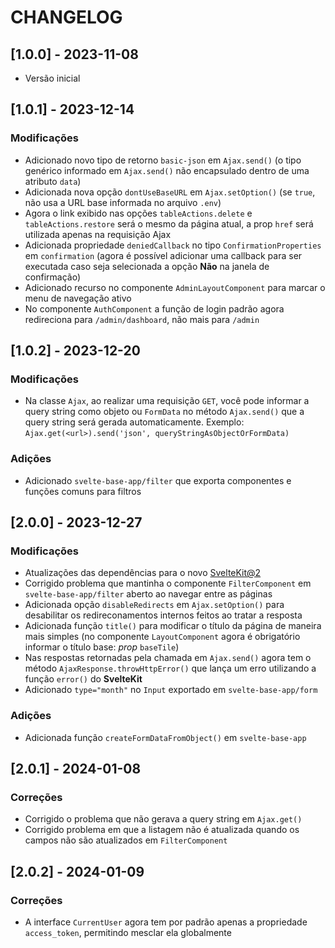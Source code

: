 # CHANGELOG

## [1.0.0] - 2023-11-08

- Versão inicial

## [1.0.1] - 2023-12-14

### Modificações

- Adicionado novo tipo de retorno `basic-json` em `Ajax.send()` (o tipo genérico informado em `Ajax.send()` não encapsulado dentro de uma atributo `data`)
- Adicionada nova opção `dontUseBaseURL` em `Ajax.setOption()` (se `true`, não usa a URL base informada no arquivo `.env`)
- Agora o link exibido nas opções `tableActions.delete` e `tableActions.restore` será o mesmo da página atual, a prop `href` será utilizada apenas na requisição Ajax
- Adicionada propriedade `deniedCallback` no tipo `ConfirmationProperties` em `confirmation` (agora é possível adicionar uma callback para ser executada caso seja selecionada a opção **Não** na janela de confirmação)
- Adicionado recurso no componente `AdminLayoutComponent` para marcar o menu de navegação ativo
- No componente `AuthComponent` a função de login padrão agora redireciona para `/admin/dashboard`, não mais para `/admin`

## [1.0.2] - 2023-12-20

### Modificações

- Na classe `Ajax`, ao realizar uma requisição `GET`, você pode informar a query string como objeto ou `FormData` no método `Ajax.send()` que a query string será gerada automaticamente. Exemplo: `Ajax.get(<url>).send('json', queryStringAsObjectOrFormData)`

### Adições

- Adicionado `svelte-base-app/filter` que exporta componentes e funções comuns para filtros

## [2.0.0] - 2023-12-27

### Modificações

- Atualizações das dependências para o novo [SvelteKit@2](https://kit.svelte.dev/docs/migrating-to-sveltekit-2)
- Corrigido problema que mantinha o componente `FilterComponent` em `svelte-base-app/filter` aberto ao navegar entre as páginas
- Adicionada opção `disableRedirects` em `Ajax.setOption()` para desabilitar os redireconamentos internos feitos ao tratar a resposta
- Adicionada função `title()` para modificar o título da página de maneira mais simples (no componente `LayoutComponent` agora é obrigatório informar o título base: _prop_ `baseTile`)
- Nas respostas retornadas pela chamada em `Ajax.send()` agora tem o método `AjaxResponse.throwHttpError()` que lança um erro utilizando a função `error()` do **SvelteKit**
- Adicionado `type="month"` no `Input` exportado em `svelte-base-app/form`

### Adições

- Adicionada função `createFormDataFromObject()` em `svelte-base-app`

## [2.0.1] - 2024-01-08

### Correções

- Corrigido o problema que não gerava a query string em `Ajax.get()`
- Corrigido problema em que a listagem não é atualizada quando os campos não são atualizados em `FilterComponent`

## [2.0.2] - 2024-01-09

### Correções

- A interface `CurrentUser` agora tem por padrão apenas a propriedade `access_token`, permitindo mesclar ela globalmente
